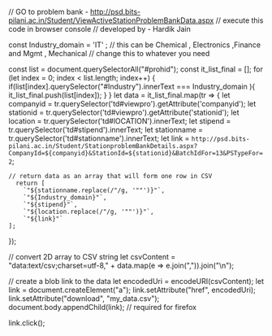 // GO to problem bank - http://psd.bits-pilani.ac.in/Student/ViewActiveStationProblemBankData.aspx
// execute this code in browser console 
// developed by - Hardik Jain

const Industry_domain = 'IT' ;
// this can be Chemical , Electronics ,Finance and Mgmt , Mechanical
// change this to whatever you need

const list = document.querySelectorAll("#prohid");
const it_list_final = [];
for (let index = 0; index < list.length; index++) {
    if(list[index].querySelector("#Industry").innerText === Industry_domain ){
        it_list_final.push(list[index]);
    }
}
let data = it_list_final.map(tr => {
    let companyid = tr.querySelector('td#viewpro').getAttribute('companyid');
    let stationid = tr.querySelector('td#viewpro').getAttribute('stationid');
    let location = tr.querySelector('td#lOCATION').innerText;
    let stipend = tr.querySelector('td#stipend').innerText;
    let stationname = tr.querySelector('td#stationname').innerText;
    let link = `http://psd.bits-pilani.ac.in/Student/StationproblemBankDetails.aspx?CompanyId=${companyid}&StationId=${stationid}&BatchIdFor=13&PSTypeFor=2`;

    // return data as an array that will form one row in CSV
      return [
        `"${stationname.replace(/"/g, '""')}"`,
        `"${Industry_domain}"`,
        `"${stipend}"`,
        `"${location.replace(/"/g, '""')}"`,
        `"${link}"`
    ];

});

// convert 2D array to CSV string
let csvContent = "data:text/csv;charset=utf-8," + data.map(e => e.join(",")).join("\n");

// create a blob link to the data
let encodedUri = encodeURI(csvContent);
let link = document.createElement("a");
link.setAttribute("href", encodedUri);
link.setAttribute("download", "my_data.csv");
document.body.appendChild(link); // required for firefox

link.click(); 
